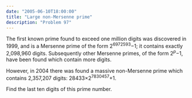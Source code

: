 ```yaml
---
date: "2005-06-10T18:00:00"
title: "Large non-Mersenne prime"
description: "Problem 97"
---
```


<p>The first known prime found to exceed one million digits was discovered in 1999, and is a Mersenne prime of the form 2<sup>6972593</sup>−1; it contains exactly 2,098,960 digits. Subsequently other Mersenne primes, of the form 2<sup><i>p</i></sup>−1, have been found which contain more digits.</p>
<p>However, in 2004 there was found a massive non-Mersenne prime which contains 2,357,207 digits: 28433×2<sup>7830457</sup>+1.</p>
<p>Find the last ten digits of this prime number.</p>

